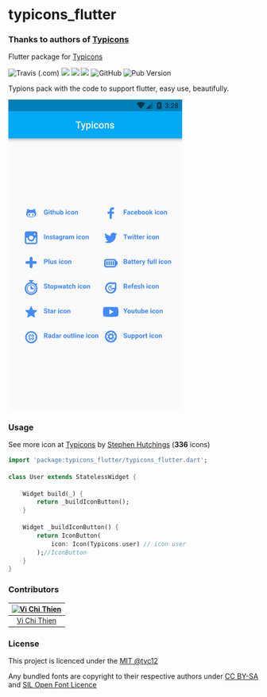 # typicons_flutter

### Thanks to authors of [Typicons](https://github.com/evil-icons/evil-icons)

Flutter package for [Typicons](http://typicons.com)

![Travis (.com)](https://img.shields.io/travis/com/tvc12/typicons_flutter?style=flat-square)
![](https://img.shields.io/github/contributors/tvc12/typicons_flutter.svg?style=flat-square)
![](https://img.shields.io/badge/license-%20CC%20BY--SA-green?style=flat-square)
![](https://img.shields.io/badge/license-SIL%20Open%20Font-green?style=flat-square)
![GitHub](https://img.shields.io/github/license/tvc12/typicons_flutter.svg?style=flat-square)
![Pub Version](https://img.shields.io/pub/v/typicons_flutter?style=flat-square)


Typions pack with the code to support flutter, easy use, beautifully.

<img src="https://github.com/tvc12/typicons_flutter/raw/master/demo.png" width='350'/>

### Usage

See more icon at [Typicons](http://typicons.com) by [Stephen Hutchings](https://github.com/stephenhutchings) (**336** icons)

```dart
import 'package:typicons_flutter/typicons_flutter.dart';

class User extends StatelessWidget {

    Widget build(_) {
        return _buildIconButton();
    }

    Widget _buildIconButton() {
        return IconButton(
            icon: Icon(Typicons.user) // icon user
        );//IconButton
    }
}

```

### Contributors

| [![Vi Chi Thien](https://github.com/tvc12.png?size=100)](https://github.com/tvc12) |
| :--------------------------------------------------------------------------------: |
|                      [Vi Chi Thien](https://github.com/tvc12)                      |

### License

This project is licenced under the [MIT @tvc12](https://github.com/tvc12/typicons_flutter/blob/master/LICENSE)

Any bundled fonts are copyright to their respective authors under [CC BY-SA](https://creativecommons.org/licenses/by-sa/3.0/) and [ SIL Open Font Licence](http://scripts.sil.org/cms/scripts/page.php?item_id=OFL_web)
